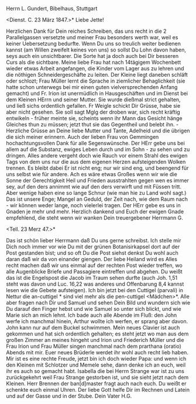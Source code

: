 Herrn L. Gundert, Bibelhaus, Stuttgart

 <Dienst. C. 23 März 1847.>*
Liebe Jette!

Herzlichen Dank für Dein reiches Schreiben, das uns recht in die 2 Parallelgassen versetzte und meiner Frau besonders werth war, weil es keiner Uebersetzung bedurfte. Wenn Du uns so treulich weiter bedienen kannst (am Willen zweifelt keines von uns) so sollst Du Lohn davon haben, seys auch ein unsichtbarer. Die Sorte hat ja doch auch bei Dir besseren Curs als die sichtbare. Meine liebe Frau hat nach 14tägigem Wochenbett wieder etwas Arbeit angefangen, die Kinder vom Lager aus zu lehren und die nöthigen Schneidergeschäfte zu leiten. Der Kleine liegt daneben schläft oder schlozt; Frau Müller lernt die Sprache in ziemlicher Behaglichkeit (sie hatte schon unterwegs bei mir einen guten vielversprechenden Anfang gemacht) und Fr. Irion ist unermüdlich in Hausgeschäften und im Dienst bei dem Kleinen HErrn und seiner Mutter. Sie wurde dießmal strict gehalten, und ließ sichs ordentlich gefallen. Fr Weigle schickt Dir Grüsse, habe sie aber nicht gesehen. Sie soll sagt Mglg der droben war, sich recht kräftig entwikeln - früher meinte sie, scheints wenn ihr Mann das Gesicht hänge Gleiches thun zu müssen; jetzt thut sie das Gegentheil und belebt ihn. - Herzliche Grüsse an Deine liebe Mutter und Tante, Adelheid und die übrigen die sich meiner erinnern. Auch der lieben Frau von Gemmingen hochachtungsvollen Dank für alle Segenswünsche. Der HErr gebe uns bei allem auf die Substanz, ewiges Leben durch und im Sohn - zu sehen und zu dringen. Alles andere vergeht doch wie Rauch vor einem Strahl des ewigen Tags von dem uns nur die aus dem eigenen Herzen aufsteigenden Wolken trennen. Es bleibt dabei Er ist nicht eng; nur wir sind eng, und beengend für uns selbst wie für andere. Ach es wäre etwas Großes wenn wir wie die Sonne der Gerechtigkeit Heil und Frieden ausstrahlten gegen wen es immer sey, auf den ders annimmt wie auf den ders verwirft und mit Füssen tritt. Aber wenige haben eine so lange Schnur (wie man hie zu Land wohl sagt.) Das ist unsere Enge; Mangel an Geduld, der Zeit nach, wie dem Raum nach - wir können weder lange, noch vielerlei tragen. Der HErr gebe es uns in Gnaden je mehr und mehr. Herzlich dankend und Euch der ewigen Gnade empfehlend, die steht wenn wir wanken
 Dein treuergebener Herrmann G.



 <Tell. 23 Merz 47.>*

Das ist schön lieber Herrmann daß Du uns gerne schreibst. Ich stelle mir Dich noch immer vor wie Du mit der grünen Botanisirkapsel dort auf der Post gestanden bist; und so oft Du die Post siehst denkst Du wohl auch daran daß wir da von einander giengen. Der liebe Heiland wird es Alles recht machen daß wir uns einmal auf der rechten Post wieder treffen, wo alle Augenblicke Briefe und Passagiere eintreffen und abgehen. Du weißt das ist die Engelspost die Jacob im Traum sehen durfte (auch Joh. 1,51 steht was davon und Luc. 16,22 was anderes und Offenbarung 8,4 kannst lesen wie die Gebete aufsteigen). Ich bin jetzt bei den Cuttigel (parvali) in Nettur die an-cuttigel <Knaben>* sind viel mehr als die pen-cuttigel <Mädchen>*. Alle aber fragen nach Dir und Samuel und sehen Dein Bild und wundern sich wie Du darauf den Finger hebst und wie Samuel so unter sich blickt, und wie Marie sich an mich lehnt. Ich bade auch alle Abende im Fluß: den John werfe ich manchmal hinein, Arthur wollte ich werfen, er sprang aber davon. John kann nur auf dem Buckel schwimmen. Mein neues Clavier ist auch gekommen und hat sich ordentlich gehalten; es steht jetzt wo man aus dem großen Zimmer an meines hingeht und Irion und Friederich Müller und die Frau Irion und Frau Müller singen manchmal nach dem prarthana (oratio) Abends mit mir. Euer neues Brüderle werdet ihr wohl auch recht lieb haben. Mir ist es eine rechte Freude, jetzt bin ich doch wieder Papa: und wenn ich den Kleinen mit Schlotzer und Memele sehe, dann denke ich an euch, weil ihr es auch so gemacht habt. Isabella die bei Herrn Strange war ist zu uns zurückgekehrt weil Frau Strange gestorben ist, und sie sieht jetzt nach dem Kleinen. Herr Brennen der ban[d]master fragt auch nach euch. Du weißt er schenkte euch einmal Uhren. Der liebe Gott helfe Dir im Rechnen und Latein und auf der Gasse und in der Stube.
 Dein Vater H.G.

